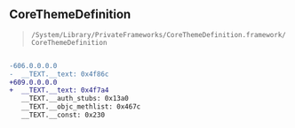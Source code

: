## CoreThemeDefinition

> `/System/Library/PrivateFrameworks/CoreThemeDefinition.framework/CoreThemeDefinition`

```diff

-606.0.0.0.0
-  __TEXT.__text: 0x4f86c
+609.0.0.0.0
+  __TEXT.__text: 0x4f7a4
   __TEXT.__auth_stubs: 0x13a0
   __TEXT.__objc_methlist: 0x467c
   __TEXT.__const: 0x230

```
